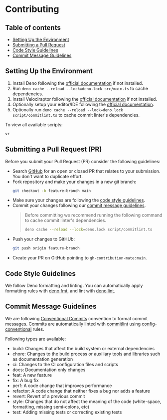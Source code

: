 # Contributing

## Table of contents

- [Setting Up the Environment](#setting-up-the-environment)
- [Submitting a Pull Request](#submitting-a-pull-request--pr-)
- [Code Style Guidelines](#code-style-guidelines)
- [Commit Message Guidelines](#commit-message-guidelines)

## Setting Up the Environment

1. Install Deno following the [official documentation][deno-install] if not
   installed.
2. Run `deno cache --reload --lock=deno.lock src/main.ts` to cache dependencies.
3. Install Velociraptor following the [official documentation][vr-install] if
   not installed.
4. Optionally setup your editor/IDE following the
   [official documentation][deno-env].
5. Optionally run `deno cache --reload --lock=deno.lock script/commitlint.ts` to
   cache commit linter's dependencies.

To view all available scripts:

```bash
vr
```

## Submitting a Pull Request (PR)

Before you submit your Pull Request (PR) consider the following guidelines:

- Search [GitHub][github-prs] for an open or closed PR that relates to your
  submission. You don't want to duplicate effort.
- Fork repository and make your changes in a new git branch:
  ```bash
  git checkout -b feature-branch main
  ```
- Make sure your changes are following the
  [code style guidelines](#code-style-guidelines).
- Commit your changes following our
  [commit message guidelines](#commit-message-guidelines).
  > Before committing we recommend running the following command to cache commit
  > linter's dependencies.
  > ```bash
  > deno cache --reload --lock=deno.lock script/commitlint.ts
  > ```
- Push your changes to GitHUb:
  ```bash
  git push origin feature-branch
  ```
- Create your PR on GitHub pointing to `gh-contribution-mate:main`.

## Code Style Guidelines

We follow Deno formatting and linting. You can automatically apply formatting
rules with [deno fmt][deno-fmt], and lint with [deno lint][deno-lint].

## Commit Message Guidelines

We are following [Conventional Commits][conventional-commits] convention to
format commit messages. Commits are automatically linted with
[commitlint][commitlint] using
[config-conventional][commitlint-config-conventional] rules.

Following types are available:

- build: Changes that affect the build system or external dependencies
- chore: Changes to the build process or auxiliary tools and libraries such as
  documentation generation
- ci: Changes to the CI configuration files and scripts
- docs: Documentation only changes
- feat: A new feature
- fix: A bug fix
- perf: A code change that improves performance
- refactor: A code change that neither fixes a bug nor adds a feature
- revert: Revert of a previous commit
- style: Changes that do not affect the meaning of the code (white-space,
  formatting, missing semi-colons, etc)
- test: Adding missing tests or correcting existing tests

[deno-install]: https://deno.land/manual@v1.29.1/getting_started/installation
[deno-env]: https://deno.land/manual@v1.29.1/getting_started/setup_your_environment
[github-prs]: https://github.com/trunklabs/gh-contribution-mate/pulls
[deno-fmt]: https://deno.land/manual@v1.29.1/tools/formatter
[deno-lint]: https://deno.land/manual@v1.29.1/tools/linter
[conventional-commits]: https://www.conventionalcommits.org/en/v1.0.0/
[commitlint]: https://github.com/conventional-changelog/commitlint
[commitlint-config-conventional]: https://github.com/conventional-changelog/commitlint/tree/master/%40commitlint/config-conventional
[vr-install]: https://velociraptor.run/docs/installation/
